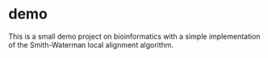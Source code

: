 # demo

This is a small demo project on bioinformatics with a simple implementation of the Smith-Waterman local alignment algorithm.
